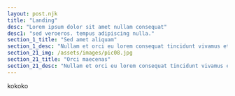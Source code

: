 ```yaml
---
layout: post.njk
title: "Landing"
desc: "Lorem ipsum dolor sit amet nullam consequat"
desc1: "sed veroeros. tempus adipiscing nulla."
section_1_title: "Sed amet aliquam"
section_1_desc: "Nullam et orci eu lorem consequat tincidunt vivamus et sagittis magna sed nunc rhoncus condimentum sem. In efficitur ligula tate urna. Maecenas massa vel lacinia pellentesque lorem ipsum dolor. Nullam et orci eu lorem consequat tincidunt. Vivamus et sagittis libero. Nullam et orci eu lorem consequat tincidunt vivamus et sagittis magna sed nunc rhoncus condimentum sem. In efficitur ligula tate urna."
section_21_img: /assets/images/pic08.jpg
section_21_title: "Orci maecenas"
section_21_desc: "Nullam et orci eu lorem consequat tincidunt vivamus et sagittis magna sed nunc rhoncus condimentum sem. In efficitur ligula tate urna. Maecenas massa sed magna lacinia magna pellentesque lorem ipsum dolor. Nullam et orci eu lorem consequat tincidunt. Vivamus et sagittis tempus."
---
```

kokoko